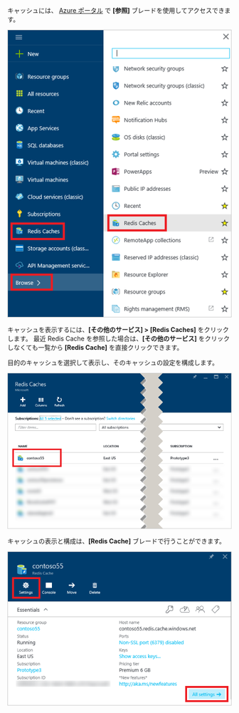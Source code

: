 キャッシュには、 [Azure ポータル](https://portal.azure.com) で **[参照]** ブレードを使用してアクセスできます。

![Azure Redis Cache の参照ブレード](media/redis-cache-browse/redis-cache-browse.png)

キャッシュを表示するには、**[その他のサービス] > [Redis Caches]** をクリックします。 最近 Redis Cache を参照した場合は、**[その他のサービス]** をクリックしなくても一覧から **[Redis Cache]** を直接クリックできます。

目的のキャッシュを選択して表示し、そのキャッシュの設定を構成します。

![Azure Redis Cache の参照キャッシュ リスト](media/redis-cache-browse/redis-caches.png)

キャッシュの表示と構成は、**[Redis Cache]** ブレードで行うことができます。

![Redis Cache のすべての設定](media/redis-cache-browse/redis-cache-blade.png)

